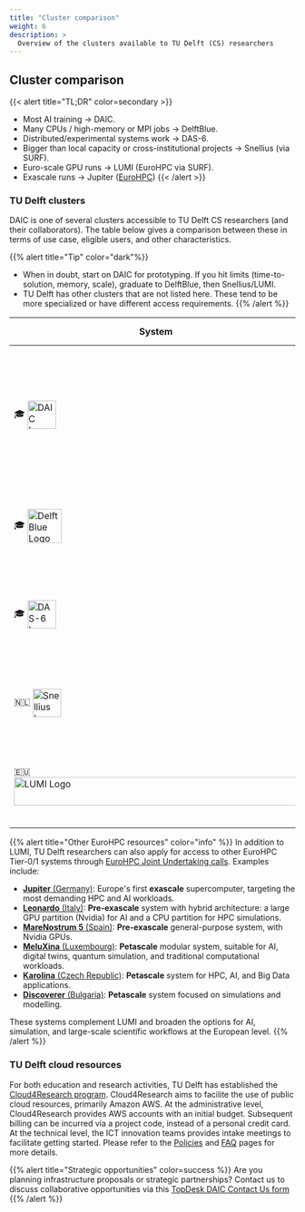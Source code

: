 ```yaml
---
title: "Cluster comparison"
weight: 6
description: >
  Overview of the clusters available to TU Delft (CS) researchers
---
```


## Cluster comparison

{{< alert title="TL;DR" color=secondary >}}
- Most AI training → DAIC.
- Many CPUs / high-memory or MPI jobs → DelftBlue.
- Distributed/experimental systems work → DAS-6.
- Bigger than local capacity or cross-institutional projects → Snellius (via SURF).
- Euro-scale GPU runs → LUMI (EuroHPC via SURF).
- Exascale runs → Jupiter ([EuroHPC](https://www.eurohpc-ju.europa.eu/supercomputers/supercomputers-access-calls_en))
{{< /alert >}}



### TU Delft clusters
DAIC is one of several clusters accessible to TU Delft CS researchers (and their collaborators). The table below gives a comparison between these in terms of use case, eligible users, and other characteristics.

{{% alert title="Tip" color="dark"%}}
- When in doubt, start on DAIC for prototyping. If you hit limits (time-to-solution, memory, scale), graduate to DelftBlue, then Snellius/LUMI.
- TU Delft has other clusters that are not listed here. These tend to be more specialized or have different access requirements.
{{% /alert %}}

<table id="clusters-table" class="display">
  <thead>
    <tr>
      <th>System</th>
      <th>Best for</th>
      <th>Strengths</th>
      <th>Use it when</th>
      <th>Access & Support</th>
    </tr>
  </thead>
  <tbody>
    <tr>
      <td> 🎓 <a href="/docs/system/#daic">
      <img src="/docs/system/images/logo.svg" alt="DAIC Logo" style="height:50px; margin-right:5px; vertical-align:middle;">
      </a></td>
      <td>AI/ML training; data-centric workflows; GPU‑intensive workloads</td>
      <td>Large NVIDIA GPU pool (L40, A40, RTX 2080 Ti, V100 SXM2); local expert support (<a href="https://reit.tudelft.nl/">REIT</a> and ICT); direct <a href="/docs/system/storage/">TU Delft storage</a></td>
      <td>Quick iteration, hyper‑parameter sweeps, demos, and <i>almost any workload from  <a href="/docs/about/contributors-funders/#contributing-departments">participating groups</a></i>; queues are generally shorter than DelftBlue but limited by available GPUs</td>
      <td>
        <a href="https://tudelft.topdesk.net/tas/public/ssp/content/detail/service?unid=c6d0e44564b946eaa049898ffd4e6938&from=d75e860b-7825-4711-8225-8754895b3507"> Access </a> •
        <a href="/docs/system/">Specs</a> •
        <a href="https://mattermost.tudelft.nl/signup_user_complete/?id=cb1k3t6ytpfjbf7r397395axyc&md=link&sbr=su"> Community</a>
      </td>
    </tr>
    <tr>
      <td>🎓 <a href="https://doc.dhpc.tudelft.nl/"> <img src="/docs/system/images/logo_DelftBlue.png" alt="DelftBlue Logo" style="height:60px; margin-right:0px; vertical-align:middle;"> </a> </td>
      <td>CPU/MPI jobs; high‑memory runs; large per-GPU memory needed; <i>education</i></td>
      <td>Large CPU pool; larger Nvidia GPUs (A100); dedicated scratch storage; local expert support (<a href="https://www.tudelft.nl/dhpc">DHPC</a>, ICT)</td>
      <td>Many cores, tightly‑coupled MPI, long CPU jobs, or very high memory per node; <i>education</i></td>
      <td>
        <a href="https://doc.dhpc.tudelft.nl/delftblue/Accounting-and-shares/">Access</a> • <a href="https://doc.dhpc.tudelft.nl/delftblue/DHPC-hardware/">Specs</a> •
        <a href="https://doc.dhpc.tudelft.nl/delftblue/mattermost/">Community</a>
      </td>
    </tr>
    <tr>
      <td>🎓 <a href="https://www.cs.vu.nl/das/"> <img src="/docs/system/images/logo_das6.png" alt="DAS-6 Logo" style="height:50px; margin-right:0px; vertical-align:middle;"> </a> </td>
      <td>Distributed systems research; streaming; edge/fog computing; in-network processing</td>
      <td>Multi‑site testbed; mix of GPUs (16× A4000, 4× A5000) and CPUs</td>
      <td>Cross‑cluster experiments, network‑sensitive prototypes</td>
      <td>
        <a href="mailto:das-account@cs.vu.nl">Access</a>
        • <a href="https://www.cs.vu.nl/das/">Docs</a> 
        • <a href="https://asci.school/project-das/">Project</a>
      </td>
    </tr>
    <tr>
      <td>🇳🇱 <a href="https://www.surf.nl/en/services/compute/snellius-the-national-supercomputer">
      <img src="/docs/system/images/logo_snellius.svg" alt="Snellius Logo" style="height:50px;  margin-right:0px; vertical-align:middle;"> </a></td>
      <td>National‑scale runs; larger GPU pools; cross‑institutional projects</td>
      <td>Large CPU+GPU partitions (A100 and H100); mature SURF user support; common NL platform</td>
      <td>When local capacity/queue limits progress or when collaborating with other Dutch institutions</td>
      <td>
        <a href="https://www.surf.nl/en/access-to-compute-services" target="_blank" rel="noopener">Access</a> • 
        <a href="https://servicedesk.surf.nl/wiki/spaces/WIKI/pages/30660184/Snellius" target="_blank" rel="noopener">Docs</a> •
        <a href="https://servicedesk.surf.nl/wiki/spaces/WIKI/pages/30660208/Snellius+hardware" target="_blank" rel="noopener">Specs</a>
      </td>
    </tr>
    <tr>
      <td>🇪🇺 <a href="https://www.lumi-supercomputer.eu/">
      <img src="/docs/system/images/logo_lumi.png" alt="LUMI Logo" style="height:50px; width:500px; margin-right:0px; vertical-align:middle;"> </a></td>
      <td>Euro‑scale AI/data; very large GPU jobs; benchmarking at scale</td>
      <td>Tier‑0 system with AMD MI250 GPUs (LUMI‑G); high‑performance I/O; strong EuroHPC ecosystem</td>
      <td>Beyond Snellius capacity or part of a funded EU consortium / EuroHPC allocation</td>
      <td>
      <a href="https://servicedesk.surf.nl/wiki/spaces/WIKI/pages/102837156/Obtaining+compute+time" target="_blank" rel="noopener">Access</a> •
        <a href="https://docs.lumi-supercomputer.eu/" target="_blank" rel="noopener">Docs</a>
      </td>
    </tr>
  </tbody>
</table>


{{% alert title="Other EuroHPC resources" color="info" %}}
In addition to LUMI, TU Delft researchers can also apply for access to other EuroHPC Tier-0/1 systems through [EuroHPC Joint Undertaking calls](https://access.eurohpc-ju.europa.eu/). Examples include:

- [**Jupiter** (Germany)](https://www.fz-juelich.de/en/ias/jsc/jupiter): Europe's first **exascale** supercomputer, targeting the most demanding HPC and AI workloads.  
- [**Leonardo** (Italy)](https://leonardo-supercomputer.cineca.eu/): **Pre-exascale** system with hybrid architecture: a large GPU partition (Nvidia) for AI and a CPU partition for HPC simulations.  
- [**MareNostrum 5** (Spain)](https://www.bsc.es/marenostrum/marenostrum-5): **Pre-exascale** general-purpose system, with Nvidia GPUs.  
- [**MeluXina** (Luxembourg)](https://luxembourg.public.lu/en/invest/innovation/meluxina-superordinateur.html): **Petascale** modular system, suitable for AI, digital twins, quantum simulation, and traditional computational workloads.  
- [**Karolina** (Czech Republic)](https://www.it4i.cz/en/infrastructure/karolina): **Petascale** system for HPC, AI, and Big Data applications.  
- [**Discoverer** (Bulgaria)](https://discoverer.bg/): **Petascale** system focused on simulations and modelling.  

These systems complement LUMI and broaden the options for AI, simulation, and large-scale scientific workflows at the European level.
{{% /alert %}}


### TU Delft cloud resources
For both education and research activities, TU Delft has established the [Cloud4Research program](https://tu-delft-ict-innovation.github.io/Cloud4Research/). Cloud4Research aims to facilite the use of public cloud resources, primarily Amazon AWS. At the administrative level, Cloud4Research provides AWS accounts with an initial budget. Subsequent billing can be incurred via a project code, instead of a personal credit card. At the technical level, the ICT innovation teams provides intake meetings to facilitate getting started. Please refer to the [Policies](https://tu-delft-ict-innovation.github.io/Cloud4Research/policy/) and [FAQ](https://tu-delft-ict-innovation.github.io/Cloud4Research/faq/) pages for more details.

{{% alert title="Strategic opportunities" color=success %}}
Are you planning infrastructure proposals or strategic partnerships? Contact us to discuss collaborative opportunities via this [TopDesk DAIC Contact Us form](https://tudelft.topdesk.net/tas/public/ssp/content/serviceflow?unid=889f49ca2fe440539cbd713918432046&openedFromService=true)
{{% /alert %}} 
